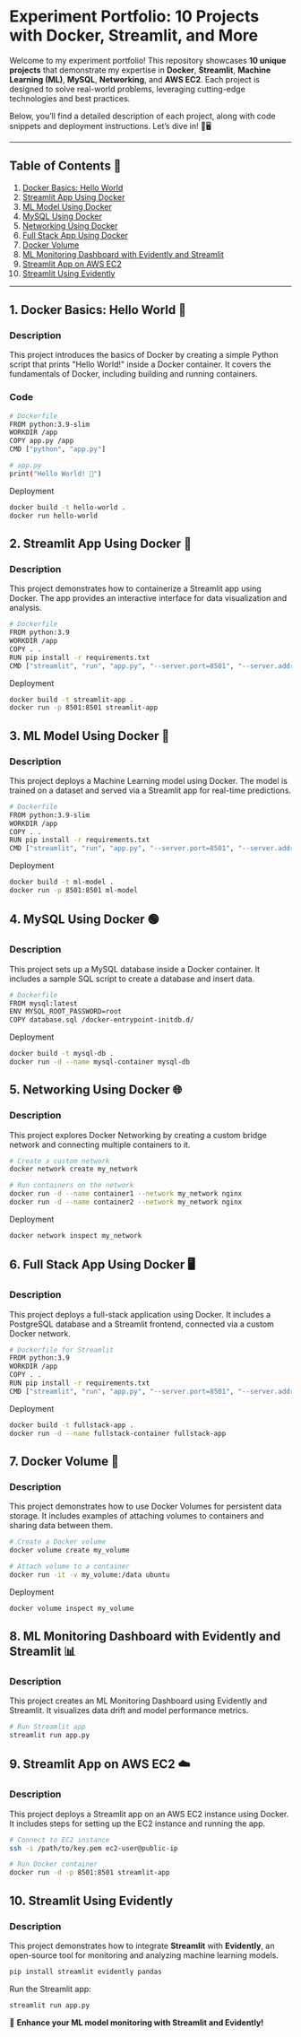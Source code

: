 # Experiment Portfolio: 10 Projects with Docker, Streamlit, and More

Welcome to my experiment portfolio! This repository showcases **10 unique projects** that demonstrate my expertise in **Docker**, **Streamlit**, **Machine Learning (ML)**, **MySQL**, **Networking**, and **AWS EC2**. Each project is designed to solve real-world problems, leveraging cutting-edge technologies and best practices.

Below, you’ll find a detailed description of each project, along with code snippets and deployment instructions. Let’s dive in! 🐳🖥️

---

## Table of Contents 💑

1. [Docker Basics: Hello World](1.Hello_World/Docker_Basics)
2. [Streamlit App Using Docker](2.Streamlit_Docker/Dockers_Streamlit)
3. [ML Model Using Docker](3.StreamlitModel_Docker/StreamlitModel_Docker)
4. [MySQL Using Docker](4.Docker_Mysql)
5. [Networking Using Docker](5.Docker_network/Docker_Network)
6. [Full Stack App Using Docker](6.Docker_fullstack/Docker_FullStack)
7. [Docker Volume](7.Docker_volume/Docker_volume)
8. [ML Monitoring Dashboard with Evidently and Streamlit](8.Stream_evidently/Streamlit_evidently)
9. [Streamlit App on AWS EC2](10.Docker_EC2)
10. [Streamlit Using Evidently](9.Minikube-and-Kucetl/Minikube-and-Kucetl)

---

## 1. Docker Basics: Hello World 🐳

### Description
This project introduces the basics of Docker by creating a simple Python script that prints "Hello World!" inside a Docker container. It covers the fundamentals of Docker, including building and running containers.

### Code
```bash
# Dockerfile
FROM python:3.9-slim
WORKDIR /app
COPY app.py /app
CMD ["python", "app.py"]
```

```bash
# app.py
print("Hello World! 🐳")
```

Deployment

```bash
docker build -t hello-world .
docker run hello-world
```

## 2. Streamlit App Using Docker 🐍

### Description
This project demonstrates how to containerize a Streamlit app using Docker. The app provides an interactive interface for data visualization and analysis.

```bash
# Dockerfile
FROM python:3.9
WORKDIR /app
COPY . .
RUN pip install -r requirements.txt
CMD ["streamlit", "run", "app.py", "--server.port=8501", "--server.address=0.0.0.0"]
```

Deployment

```bash
docker build -t streamlit-app .
docker run -p 8501:8501 streamlit-app
```

## 3. ML Model Using Docker 🤖

### Description
This project deploys a Machine Learning model using Docker. The model is trained on a dataset and served via a Streamlit app for real-time predictions.

```bash
# Dockerfile
FROM python:3.9-slim
WORKDIR /app
COPY . .
RUN pip install -r requirements.txt
CMD ["streamlit", "run", "app.py", "--server.port=8501", "--server.address=0.0.0.0"]
```

Deployment

```bash
docker build -t ml-model .
docker run -p 8501:8501 ml-model
```

## 4. MySQL Using Docker 🟢

### Description
This project sets up a MySQL database inside a Docker container. It includes a sample SQL script to create a database and insert data.

```bash
# Dockerfile
FROM mysql:latest
ENV MYSQL_ROOT_PASSWORD=root
COPY database.sql /docker-entrypoint-initdb.d/
```

Deployment

```bash
docker build -t mysql-db .
docker run -d --name mysql-container mysql-db
```

## 5. Networking Using Docker 🌐

### Description
This project explores Docker Networking by creating a custom bridge network and connecting multiple containers to it.

```bash
# Create a custom network
docker network create my_network

# Run containers on the network
docker run -d --name container1 --network my_network nginx
docker run -d --name container2 --network my_network nginx
```

Deployment

```bash
docker network inspect my_network
```

## 6. Full Stack App Using Docker 🖥️

### Description
This project deploys a full-stack application using Docker. It includes a PostgreSQL database and a Streamlit frontend, connected via a custom Docker network.

```bash
# Dockerfile for Streamlit
FROM python:3.9
WORKDIR /app
COPY . .
RUN pip install -r requirements.txt
CMD ["streamlit", "run", "app.py", "--server.port=8501", "--server.address=0.0.0.0"]
```

Deployment

```bash
docker build -t fullstack-app .
docker run -d --name fullstack-container fullstack-app
```

## 7. Docker Volume 💾

### Description
This project demonstrates how to use Docker Volumes for persistent data storage. It includes examples of attaching volumes to containers and sharing data between them.

```bash
# Create a Docker volume
docker volume create my_volume

# Attach volume to a container
docker run -it -v my_volume:/data ubuntu
```

Deployment

```bash
docker volume inspect my_volume
```

## 8. ML Monitoring Dashboard with Evidently and Streamlit 📊

### Description
This project creates an ML Monitoring Dashboard using Evidently and Streamlit. It visualizes data drift and model performance metrics.

```bash
# Run Streamlit app
streamlit run app.py
```

## 9. Streamlit App on AWS EC2 ☁️

### Description
This project deploys a Streamlit app on an AWS EC2 instance using Docker. It includes steps for setting up the EC2 instance and running the app.

```bash
# Connect to EC2 instance
ssh -i /path/to/key.pem ec2-user@public-ip

# Run Docker container
docker run -d -p 8501:8501 streamlit-app
```

## 10. Streamlit Using Evidently

### Description
This project demonstrates how to integrate **Streamlit** with **Evidently**, an open-source tool for monitoring and analyzing machine learning models.

```bash
pip install streamlit evidently pandas
```

Run the Streamlit app:

```bash
streamlit run app.py
```

🚀 **Enhance your ML model monitoring with Streamlit and Evidently!**
